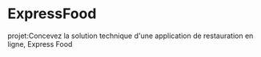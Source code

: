 # ExpressFood
projet:Concevez la solution technique d'une application de restauration en ligne, Express Food

